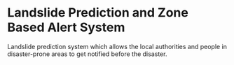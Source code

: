 # Landslide Prediction and Zone Based Alert System
Landslide prediction system which allows the local authorities and people in disaster-prone areas to get notified before the disaster.
